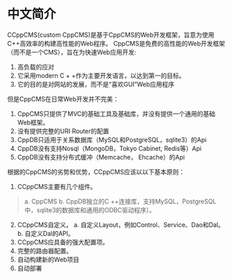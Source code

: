 # 中文简介 #

CCppCMS(custom CppCMS)是基于CppCMS的Web开发框架，旨意为使用C++高效率的构建高性能的Web程序。
CppCMS是免费的高性能的Web开发框架（而不是一个CMS），旨在为快速Web应用开发:
1. 高负载的应对
2. 它采用modern C + +作为主要开发语言，以达到第一的目标。
3. 它的目的是对网站的发展，而不是“喜欢GUI”Web应用程序


但是CppCMS在日常Web开发并不完美：
1. CppCMS只提供了MVC的基础工具及基础库，并没有提供一个通用的基础Web框架。
2. 没有提供完整的URI Router的配置
3. CppDB只适用于关系数据库（MySQL和PostgreSQL，sqlite3）的Api
4. CppDB没有支持Nosql（MongoDB，Tokyo Cabinet, Redis等）Api
5. CppDB没有支持分布式缓冲（Memcache， Ehcache）的Api

根据的CppCMS的劣势和优势，CCppCMS应该以以下基本原则：
1. CCppCMS主要有几个组件。
> a. CppCMS
> b. CppDB独立的C ++连接库，支持MySQL，PostgreSQL中，sqlite3的数据库和通用的ODBC驱动程序）。
2. CCppCMS自定义。
a. 自定义Layout，例如Control、Service、Dao和Dal。
b. 自定义Dal的API。
3. CCppCMS应具备的强大配置项。
4. 完整的路由器配置。
5. 自动构建新的Web项目
6. 自动部署